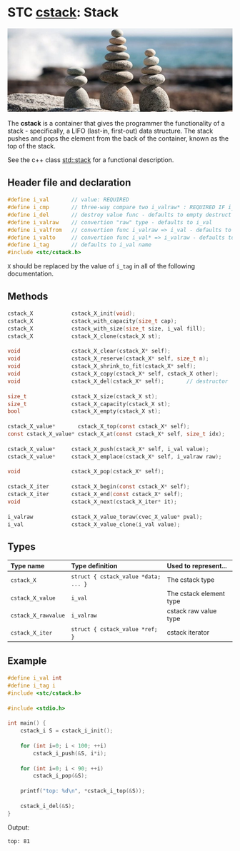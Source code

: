 # STC [cstack](../include/stc/cstack.h): Stack
![Stack](pics/stack.jpg)

The **cstack** is a container that gives the programmer the functionality of a stack - specifically, a LIFO (last-in, first-out) data structure. The stack pushes and pops the element from the back of the container, known as the top of the stack.

See the c++ class [std::stack](https://en.cppreference.com/w/cpp/container/stack) for a functional description.

## Header file and declaration

```c
#define i_val       // value: REQUIRED
#define i_cmp       // three-way compare two i_valraw* : REQUIRED IF i_valraw is a non-integral type
#define i_del       // destroy value func - defaults to empty destruct
#define i_valraw    // convertion "raw" type - defaults to i_val
#define i_valfrom   // convertion func i_valraw => i_val - defaults to plain copy
#define i_valto     // convertion func i_val* => i_valraw - defaults to plain copy
#define i_tag       // defaults to i_val name
#include <stc/cstack.h>
```
`X` should be replaced by the value of `i_tag` in all of the following documentation.

## Methods

```c
cstack_X            cstack_X_init(void);
cstack_X            cstack_with_capacity(size_t cap);
cstack_X            cstack_with_size(size_t size, i_val fill);
cstack_X            cstack_X_clone(cstack_X st);

void                cstack_X_clear(cstack_X* self);
void                cstack_X_reserve(cstack_X* self, size_t n);
void                cstack_X_shrink_to_fit(cstack_X* self);
void                cstack_X_copy(cstack_X* self, cstack_X other);
void                cstack_X_del(cstack_X* self);       // destructor

size_t              cstack_X_size(cstack_X st);
size_t              cstack_X_capacity(cstack_X st);
bool                cstack_X_empty(cstack_X st);

cstack_X_value*       cstack_X_top(const cstack_X* self);
const cstack_X_value* cstack_X_at(const cstack_X* self, size_t idx);

cstack_X_value*     cstack_X_push(cstack_X* self, i_val value);
cstack_X_value*     cstack_X_emplace(cstack_X* self, i_valraw raw);

void                cstack_X_pop(cstack_X* self);

cstack_X_iter       cstack_X_begin(const cstack_X* self);
cstack_X_iter       cstack_X_end(const cstack_X* self);
void                cstack_X_next(cstack_X_iter* it);

i_valraw            cstack_X_value_toraw(cvec_X_value* pval);
i_val               cstack_X_value_clone(i_val value);
```

## Types

| Type name           | Type definition                        | Used to represent...        |
|:--------------------|:---------------------------------------|:----------------------------|
| `cstack_X`          | `struct { cstack_value *data; ... }` | The cstack type             |
| `cstack_X_value`    | `i_val`                                | The cstack element type     |
| `cstack_X_rawvalue` | `i_valraw`                             | cstack raw value type       |
| `cstack_X_iter`     | `struct { cstack_value *ref; }`      | cstack iterator             |

## Example
```c
#define i_val int
#define i_tag i
#include <stc/cstack.h>

#include <stdio.h>

int main() {
    cstack_i S = cstack_i_init();

    for (int i=0; i < 100; ++i)
        cstack_i_push(&S, i*i);

    for (int i=0; i < 90; ++i)
        cstack_i_pop(&S);

    printf("top: %d\n", *cstack_i_top(&S));

    cstack_i_del(&S);
}
```
Output:
```
top: 81
```